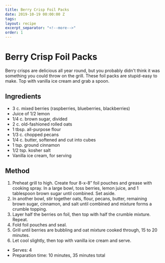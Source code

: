 ```yaml
---
title: Berry Crisp Foil Packs
date: 2019-10-19 00:00:00 Z
tags:
layout: recipe
excerpt_separator: "<!--more-->"
order: 1
---
```


# Berry Crisp Foil Packs

Berry crisps are delicious all year round, but you probably didn't think it was something you could throw on the grill. These foil packs are stupid-easy to make. Top with vanilla ice cream and grab a spoon.

<!--more-->

## Ingredients

- 3 c. mixed berries (raspberries, blueberries, blackberries)
- Juice of 1/2 lemon
- 1/4 c. brown sugar, divided
- 2 c. old-fashioned rolled oats
- 1 tbsp. all-purpose flour
- 1/3 c. chopped pecans
- 1/4 c. butter, softened and cut into cubes
- 1 tsp. ground cinnamon
- 1/2 tsp. kosher salt
- Vanilla ice cream, for serving



## Method

1.	Preheat grill to high. Create four 8-x-8” foil pouches and grease with cooking spray. In a large bowl, toss berries, lemon juice, and 1 tablespoon brown sugar until combined. Set aside.
2.	In another bowl, stir together oats, flour, pecans, butter, remaining brown sugar, cinnamon, and salt until combined and mixture forms a crumble topping.
3.	Layer half the berries on foil, then top with half the crumble mixture. Repeat.
4.	Fold foil pouches and seal.
5.	Grill until berries are bubbling and oat mixture cooked through, 15 to 20 minutes.
6.	Let cool slightly, then top with vanilla ice cream and serve.


- Serves: 4
- Preparation time: 10 minutes, 35 minutes total
